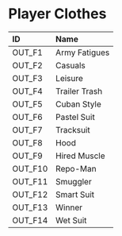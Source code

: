 # Player Clothes

| ID | Name |
| :--- | :--- |
| OUT\_F1 | Army Fatigues |
| OUT\_F2 | Casuals |
| OUT\_F3 | Leisure |
| OUT\_F4 | Trailer Trash |
| OUT\_F5 | Cuban Style |
| OUT\_F6 | Pastel Suit |
| OUT\_F7 | Tracksuit |
| OUT\_F8 | Hood |
| OUT\_F9 | Hired Muscle |
| OUT\_F10 | Repo-Man |
| OUT\_F11 | Smuggler |
| OUT\_F12 | Smart Suit |
| OUT\_F13 | Winner |
| OUT\_F14 | Wet Suit |

